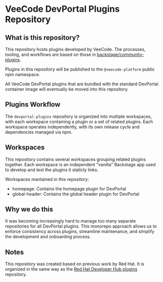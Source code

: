 # VeeCode DevPortal Plugins Repository

## What is this repository?

This repository hosts plugins developed by VeeCode. The processes, tooling, and workflows are based on those in [backstage/community-plugins](https://github.com/backstage/community-plugins).

Plugins in this repository will be published to the `@veecode-platform` public npm namespace.

All VeeCode DevPortal plugins that are bundled with the standard DevPortal container image will eventually be moved into this repository.

## Plugins Workflow

The `devportal-plugins` repository is organized into multiple workspaces, with each workspace containing a plugin or a set of related plugins. Each workspace operates independently, with its own release cycle and dependencies managed via npm.

## Workspaces

This repository contains several workspaces grouping related plugins together. Each workspace is an independent "vanilla" Backstage app used to develop and test the plugins it staticly links.

Workspaces mantained in this repository:

- homepage: Contains the homepage plugin for DevPortal
- global-header: Contains the global header plugin for DevPortal

## Why we do this

It was becoming increasingly hard to manage too many separate repositories for all DevPortal plugins. This monorepo approach allows us to enforce consistency across plugins, streamline maintenance, and simplify the development and onboarding process.

## Notes

This repository was created based on previous work by Red Hat. It is organized in the same way as the [Red Hat Developer Hub plugins](https://github.com/redhat-developer/rhdh-plugins) repository.